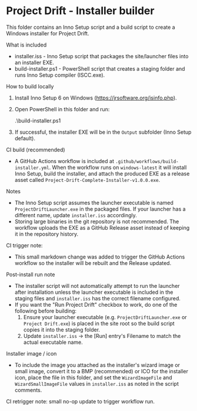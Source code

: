 Project Drift - Installer builder
================================

This folder contains an Inno Setup script and a build script to create a Windows installer for Project Drift.

What is included
- installer.iss       - Inno Setup script that packages the site/launcher files into an installer EXE.
- build-installer.ps1 - PowerShell script that creates a staging folder and runs Inno Setup compiler (ISCC.exe).

How to build locally
1. Install Inno Setup 6 on Windows (https://jrsoftware.org/isinfo.php).
2. Open PowerShell in this folder and run:

   .\build-installer.ps1

3. If successful, the installer EXE will be in the `Output` subfolder (Inno Setup default).

CI build (recommended)
- A GitHub Actions workflow is included at `.github/workflows/build-installer.yml`. When the workflow runs on `windows-latest` it will install Inno Setup, build the installer, and attach the produced EXE as a release asset called `Project-Drift-Complete-Installer-v1.0.0.exe`.

Notes
- The Inno Setup script assumes the launcher executable is named `ProjectDriftLauncher.exe` in the packaged files. If your launcher has a different name, update `installer.iss` accordingly.
- Storing large binaries in the git repository is not recommended. The workflow uploads the EXE as a GitHub Release asset instead of keeping it in the repository history.

CI trigger note:
- This small markdown change was added to trigger the GitHub Actions workflow so the installer will be rebuilt and the Release updated.

Post-install run note
- The installer script will not automatically attempt to run the launcher after installation unless the launcher executable is included in the staging files and `installer.iss` has the correct filename configured.
- If you want the "Run Project Drift" checkbox to work, do one of the following before building:
   1. Ensure your launcher executable (e.g. `ProjectDriftLauncher.exe` or `Project Drift.exe`) is placed in the site root so the build script copies it into the staging folder.
   2. Update `installer.iss` -> the [Run] entry's Filename to match the actual executable name.

Installer image / icon
- To include the image you attached as the installer's wizard image or small image, convert it to a BMP (recommended) or ICO for the installer icon, place the file in this folder, and set the `WizardImageFile` and `WizardSmallImageFile` values in `installer.iss` as noted in the script comments.

CI retrigger note: small no-op update to trigger workflow run.

